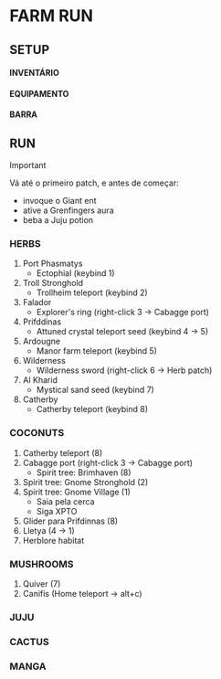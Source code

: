 # FARM RUN

## SETUP

#### INVENTÁRIO

#### EQUIPAMENTO

#### BARRA

## RUN

> [!IMPORTANT]
> Vá até o primeiro patch, e antes de começar:
> - invoque o Giant ent
> - ative a Grenfingers aura
> - beba a Juju potion

### HERBS

1. Port Phasmatys
   - Ectophial (keybind 1)
1. Troll Stronghold
   - Trollheim teleport (keybind 2)
1. Falador
   - Explorer's ring (right-click 3 -> Cabagge port)
1. Prifddinas
   - Attuned crystal teleport seed (keybind 4 -> 5)
1. Ardougne
   - Manor farm teleport (keybind 5)
1. Wilderness
   - Wilderness sword (right-click 6 -> Herb patch)
1. Al Kharid
   - Mystical sand seed (keybind 7)
1. Catherby
   - Catherby teleport (keybind 8)

### COCONUTS
1. Catherby teleport (8)
1. Cabagge port (right-click 3 -> Cabagge port)
   - Spirit tree: Brimhaven (8)
1. Spirit tree: Gnome Stronghold (2)
1. Spirit tree: Gnome Village (1)
   - Saia pela cerca
   - Siga XPTO
1. Glider para Prifdinnas (8)
1. Lletya (4 -> 1)
1. Herblore habitat

### MUSHROOMS
1. Quiver (7)
1. Canifis (Home teleport -> alt+c)

### JUJU

### CACTUS

### MANGA
